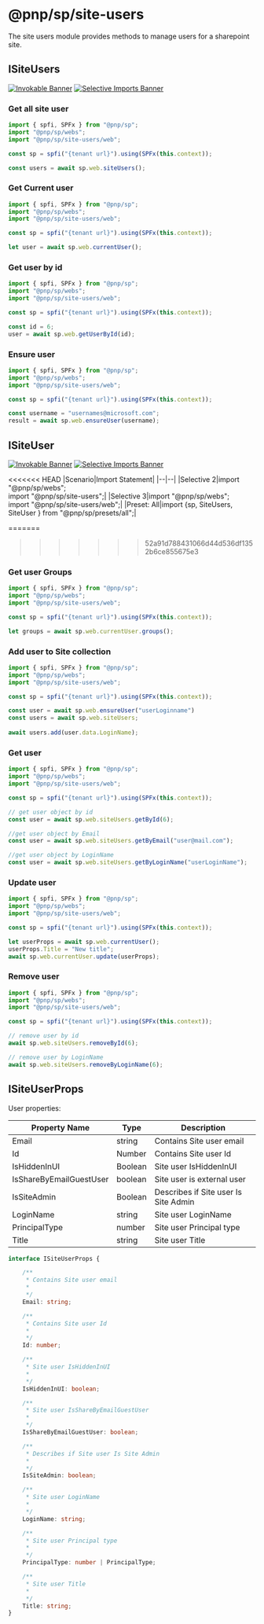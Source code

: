 # @pnp/sp/site-users

The site users module provides methods to manage users for a sharepoint site.

## ISiteUsers

[![Invokable Banner](https://img.shields.io/badge/Invokable-informational.svg)](../concepts/invokable.md) [![Selective Imports Banner](https://img.shields.io/badge/Selective%20Imports-informational.svg)](../concepts/selective-imports.md)  

### Get all site user

```TypeScript
import { spfi, SPFx } from "@pnp/sp";
import "@pnp/sp/webs";
import "@pnp/sp/site-users/web";

const sp = spfi("{tenant url}").using(SPFx(this.context));

const users = await sp.web.siteUsers();
```

### Get Current user

```TypeScript
import { spfi, SPFx } from "@pnp/sp";
import "@pnp/sp/webs";
import "@pnp/sp/site-users/web";

const sp = spfi("{tenant url}").using(SPFx(this.context));

let user = await sp.web.currentUser();
```

### Get user by id

```TypeScript
import { spfi, SPFx } from "@pnp/sp";
import "@pnp/sp/webs";
import "@pnp/sp/site-users/web";

const sp = spfi("{tenant url}").using(SPFx(this.context));

const id = 6;
user = await sp.web.getUserById(id);
```

### Ensure user

```TypeScript
import { spfi, SPFx } from "@pnp/sp";
import "@pnp/sp/webs";
import "@pnp/sp/site-users/web";

const sp = spfi("{tenant url}").using(SPFx(this.context));

const username = "usernames@microsoft.com";
result = await sp.web.ensureUser(username);
```

## ISiteUser

[![Invokable Banner](https://img.shields.io/badge/Invokable-informational.svg)](../concepts/invokable.md) [![Selective Imports Banner](https://img.shields.io/badge/Selective%20Imports-informational.svg)](../concepts/selective-imports.md)  

<<<<<<< HEAD
|Scenario|Import Statement|
|--|--|
|Selective 2|import "@pnp/sp/webs";<br />import "@pnp/sp/site-users";|
|Selective 3|import "@pnp/sp/webs";<br />import "@pnp/sp/site-users/web";|
|Preset: All|import {sp, SiteUsers, SiteUser } from "@pnp/sp/presets/all";|

=======
>>>>>>> 52a91d788431066d44d536df1352b6ce855675e3
### Get user Groups

```TypeScript
import { spfi, SPFx } from "@pnp/sp";
import "@pnp/sp/webs";
import "@pnp/sp/site-users/web";

const sp = spfi("{tenant url}").using(SPFx(this.context));

let groups = await sp.web.currentUser.groups();
```

### Add user to Site collection

```TypeScript
import { spfi, SPFx } from "@pnp/sp";
import "@pnp/sp/webs";
import "@pnp/sp/site-users/web";

const sp = spfi("{tenant url}").using(SPFx(this.context));

const user = await sp.web.ensureUser("userLoginname")
const users = await sp.web.siteUsers;
  
await users.add(user.data.LoginName);
```

### Get user

```TypeScript
import { spfi, SPFx } from "@pnp/sp";
import "@pnp/sp/webs";
import "@pnp/sp/site-users/web";

const sp = spfi("{tenant url}").using(SPFx(this.context));

// get user object by id
const user = await sp.web.siteUsers.getById(6);

//get user object by Email
const user = await sp.web.siteUsers.getByEmail("user@mail.com");

//get user object by LoginName
const user = await sp.web.siteUsers.getByLoginName("userLoginName");
```

### Update user

```TypeScript
import { spfi, SPFx } from "@pnp/sp";
import "@pnp/sp/webs";
import "@pnp/sp/site-users/web";

const sp = spfi("{tenant url}").using(SPFx(this.context));

let userProps = await sp.web.currentUser();
userProps.Title = "New title";
await sp.web.currentUser.update(userProps);
```

### Remove user

```TypeScript
import { spfi, SPFx } from "@pnp/sp";
import "@pnp/sp/webs";
import "@pnp/sp/site-users/web";

const sp = spfi("{tenant url}").using(SPFx(this.context));

// remove user by id
await sp.web.siteUsers.removeById(6);

// remove user by LoginName
await sp.web.siteUsers.removeByLoginName(6);
```

## ISiteUserProps

User properties:

|Property Name|Type|Description|
|--|--|--|
|Email|string|Contains Site user email|
|Id|Number|Contains Site user Id|
|IsHiddenInUI|Boolean|Site user IsHiddenInUI|
|IsShareByEmailGuestUser|boolean|Site user is external user|
|IsSiteAdmin|Boolean|Describes if Site user Is Site Admin |
|LoginName|string|Site user LoginName|
|PrincipalType|number|Site user Principal type|
|Title|string|Site user Title|

```TypeScript
interface ISiteUserProps {

    /**
     * Contains Site user email
     *
     */
    Email: string;

    /**
     * Contains Site user Id
     *
     */
    Id: number;

    /**
     * Site user IsHiddenInUI
     *
     */
    IsHiddenInUI: boolean;

    /**
     * Site user IsShareByEmailGuestUser
     *
     */
    IsShareByEmailGuestUser: boolean;

    /**
     * Describes if Site user Is Site Admin
     *
     */
    IsSiteAdmin: boolean;

    /**
     * Site user LoginName
     *
     */
    LoginName: string;

    /**
     * Site user Principal type
     *
     */
    PrincipalType: number | PrincipalType;

    /**
     * Site user Title
     *
     */
    Title: string;
}
```
